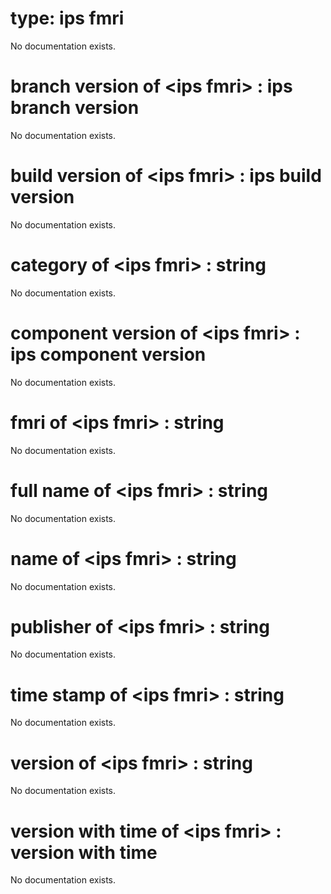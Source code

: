 # type: ips fmri

No documentation exists.

# branch version of &lt;ips fmri&gt; : ips branch version

No documentation exists.

# build version of &lt;ips fmri&gt; : ips build version

No documentation exists.

# category of &lt;ips fmri&gt; : string

No documentation exists.

# component version of &lt;ips fmri&gt; : ips component version

No documentation exists.

# fmri of &lt;ips fmri&gt; : string

No documentation exists.

# full name of &lt;ips fmri&gt; : string

No documentation exists.

# name of &lt;ips fmri&gt; : string

No documentation exists.

# publisher of &lt;ips fmri&gt; : string

No documentation exists.

# time stamp of &lt;ips fmri&gt; : string

No documentation exists.

# version of &lt;ips fmri&gt; : string

No documentation exists.

# version with time of &lt;ips fmri&gt; : version with time

No documentation exists.
